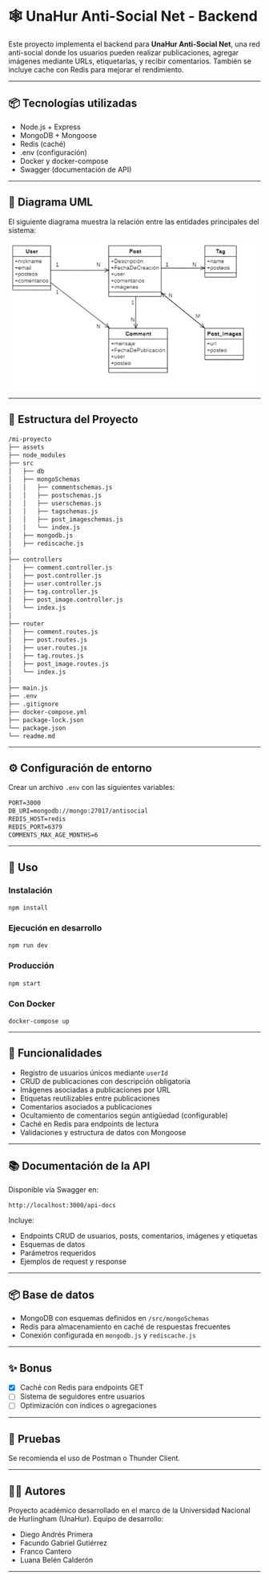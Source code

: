 # 🕸️ UnaHur Anti-Social Net - Backend

Este proyecto implementa el backend para **UnaHur Anti-Social Net**, una red anti-social donde los usuarios pueden realizar publicaciones, agregar imágenes mediante URLs, etiquetarlas, y recibir comentarios. También se incluye cache con Redis para mejorar el rendimiento.

---

## 📦 Tecnologías utilizadas

- Node.js + Express
- MongoDB + Mongoose
- Redis (caché)
- .env (configuración)
- Docker y docker-compose
- Swagger (documentación de API)

---

## 🧩 Diagrama UML

El siguiente diagrama muestra la relación entre las entidades principales del sistema:

![Diagrama UML](./assets/uml-diagrama.png)

---

## 📁 Estructura del Proyecto

```
/mi-proyecto
├── assets
├── node_modules
├── src
│   ├── db
│   ├── mongoSchemas
│   │   ├── commentschemas.js
│   │   ├── postschemas.js
│   │   ├── userschemas.js
│   │   ├── tagschemas.js
│   │   ├── post_imageschemas.js
│   │   └── index.js        
│   ├── mongodb.js            
│   ├── rediscache.js       
│
├── controllers
│   ├── comment.controller.js
│   ├── post.controller.js
│   ├── user.controller.js
│   ├── tag.controller.js
│   ├── post_image.controller.js
│   └── index.js             
│
├── router
│   ├── comment.routes.js
│   ├── post.routes.js
│   ├── user.routes.js
│   ├── tag.routes.js
│   ├── post_image.routes.js
│   └── index.js          
│
├── main.js                  
├── .env
├── .gitignore
├── docker-compose.yml
├── package-lock.json
└── package.json
└── readme.md
```

---

## ⚙️ Configuración de entorno

Crear un archivo `.env` con las siguientes variables:

```
PORT=3000
DB_URI=mongodb://mongo:27017/antisocial
REDIS_HOST=redis
REDIS_PORT=6379
COMMENTS_MAX_AGE_MONTHS=6
```

---

## 🚀 Uso

### Instalación

```
npm install
```

### Ejecución en desarrollo

```
npm run dev
```

### Producción

```
npm start
```

### Con Docker

```
docker-compose up
```

---

## 🔧 Funcionalidades

- Registro de usuarios únicos mediante `userId`
- CRUD de publicaciones con descripción obligatoria
- Imágenes asociadas a publicaciones por URL
- Etiquetas reutilizables entre publicaciones
- Comentarios asociados a publicaciones
- Ocultamiento de comentarios según antigüedad (configurable)
- Caché en Redis para endpoints de lectura
- Validaciones y estructura de datos con Mongoose

---

## 📚 Documentación de la API

Disponible vía Swagger en:

```
http://localhost:3000/api-docs
```

Incluye:
- Endpoints CRUD de usuarios, posts, comentarios, imágenes y etiquetas
- Esquemas de datos
- Parámetros requeridos
- Ejemplos de request y response

---

## 📦 Base de datos

- MongoDB con esquemas definidos en `/src/mongoSchemas`
- Redis para almacenamiento en caché de respuestas frecuentes
- Conexión configurada en `mongodb.js` y `rediscache.js`

---

## ✨ Bonus

- [x] Caché con Redis para endpoints GET
- [ ] Sistema de seguidores entre usuarios
- [ ] Optimización con índices o agregaciones

---

## 🧪 Pruebas

Se recomienda el uso de Postman o Thunder Client.  

---

## 🧑‍💻 Autores

Proyecto académico desarrollado en el marco de la Universidad Nacional de Hurlingham (UnaHur). Equipo de desarrollo:
* Diego Andrés Primera
* Facundo Gabriel Gutiérrez
* Franco Cantero
* Luana Belén Calderón 
---